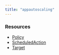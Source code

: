 ```yaml
---
title: "appautoscaling"
---
```


<!-- WARNING: this file was generated by the Pulumi Terraform Bridge (tfgen) Tool. -->
<!-- Do not edit by hand unless you're certain you know what you are doing! -->

<style>
  table td p { margin-top: 0; margin-bottom: 0; }
</style>

<h3>Resources</h3>
<ul class="api">
    <li><a href="policy"><span class="symbol resource"></span>Policy</a></li>
    <li><a href="scheduledaction"><span class="symbol resource"></span>ScheduledAction</a></li>
    <li><a href="target"><span class="symbol resource"></span>Target</a></li>
</ul>

